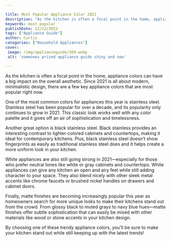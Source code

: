 ```yaml
---

title: Most Popular Appliance Color 2021
description: "As the kitchen is often a focal point in the home, appliance colors can have a big impact on the overall aesthetic. Since 2021 is ...learn about it in this post"
keywords: most popular
publishDate: 12/12/2022
tags: ["Appliance Guide"]
author: Curtis
categories: ["Household Appliances"]
cover: 
 image: /img/applianceguide/369.webp
 alt: 'someones prized appliance guide shiny and new'

---
```


As the kitchen is often a focal point in the home, appliance colors can have a big impact on the overall aesthetic. Since 2021 is all about modern, minimalistic design, there are a few key appliance colors that are most popular right now. 

One of the most common colors for appliances this year is stainless steel. Stainless steel has been popular for over a decade, and its popularity only continues to grow in 2021. This classic look works well with any color palette and it gives off an air of sophistication and timelessness. 

Another great option is black stainless steel. Black stainless provides an interesting contrast to lighter-colored cabinets and countertops, making it ideal for contemporary kitchens. Plus, black stainless steel doesn’t show fingerprints as easily as traditional stainless steel does and it helps create a more uniform look in your kitchen. 

White appliances are also still going strong in 2021—especially for those who prefer neutral tones like white or gray cabinets and countertops. White appliances can give any kitchen an open and airy feel while still adding character to your space. They also blend nicely with other sleek metal accents like chrome faucets or brushed nickel handles on drawers and cabinet doors. 

Finally, matte finishes are becoming increasingly popular this year as homeowners search for more unique looks to make their kitchens stand out from the crowd. From glossy black to muted grays to navy blue hues—matte finishes offer subtle sophistication that can easily be mixed with other materials like wood or stone accents in your kitchen design. 

By choosing one of these trendy appliance colors, you’ll be sure to make your kitchen stand out while still keeping up with the latest trends!
